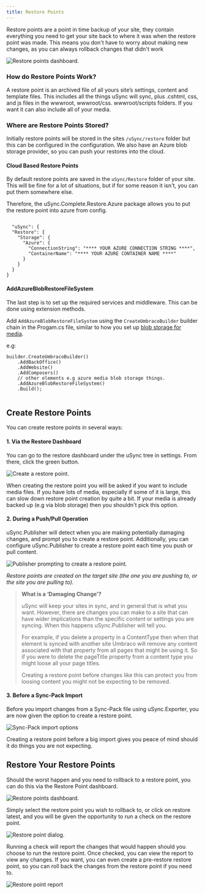```yaml
---
title: Restore Points
---
```


Restore points are a point in time backup of your site, they contain everything you need to get your site back to where it was when the restore point was made. This means you don't have to worry about making new changes, as you can always rollback changes that didn't work

![Restore points dashboard.](restorePointDash.png)

### How do Restore Points Work?

A restore point is an archived file of all yours site’s settings, content and template files. This includes all the things uSync will sync, plus .cshtml, css, and js files in the wwwroot, wwwroot/css. wwwroot/scripts folders. If you want it can also include all of your media.

### Where are Restore Points Stored?

Initially restore points will be stored in the sites `/uSync/restore` folder but this can be configured in the configuration. We also have an Azure blob storage provider, so you can push your restores into the cloud.

#### Cloud Based Restore Points

By default restore points are saved in the `uSync/Restore` folder of your site. This will be fine for a lot of situations, but if for some reason it isn't, you can put them somewhere else. 

Therefore, the uSync.Complete.Restore.Azure package allows you to put the restore point into azure from config.

```

  "uSync": {
  "Restore": {
    "Storage": {
      "Azure": {
        "ConnectionString": "**** YOUR AZURE CONNECTION STRING ****",
        "ContainerName": "**** YOUR AZURE CONTAINER NAME ****"
      }
    }
  }
}

```


#### AddAzureBlobRestoreFileSystem
The last step is to set up the required services and middleware. This can be done using extension methods.

Add `AddAzureBlobRestoreFileSystem` using the `CreateUmbracoBuilder` builder chain in the Progam.cs file, similar to how you set up [blob storage for media](https://docs.umbraco.com/umbraco-cms/extending/filesystemproviders/azure-blob-storage#setting-the-services-and-middleware).

e.g:

```
builder.CreateUmbracoBuilder()
    .AddBackOffice()
    .AddWebsite()
    .AddComposers()
    // other elements e.g azure media blob storage things.
    .AddAzureBlobRestoreFileSystem()
    .Build();
    
```

## Create Restore Points

You can create restore points in several ways:

#### 1. Via the Restore Dashboard

You can go to the restore dashboard under the uSync tree in settings. From there, click the green button.

![Create a restore point.](restorePointPrompt.png)

When creating the restore point you will be asked if you want to include media files. If you have lots of media, especially if some of it is large, this can slow down restore point creation by quite a bit. If your media is already backed up (e.g via blob storage) then you shouldn't pick this option.

#### 2. During a Push/Pull Operation

 uSync.Publisher will detect when you are making potentially damaging changes, and prompt you to create a restore point. Additionally, you can configure uSync.Publisher to create a restore point each time you push or pull content.

![Publisher prompting to create a restore point.](restore-point-prompt.png)

*Restore points are created on the target site (the one you are pushing to, or the site you are pulling to).*

 >**What is a ‘Damaging Change’?**
>
 >uSync will keep your sites in sync, and in general that is what you want. However, there are changes you can make to a site that can have wider implications than the specific content or settings you are syncing. When this happens uSync.Publisher will tell you.
>
 >For example, if you delete a property in a ContentType then when that element is synced with another site Umbraco will remove any content associated with that property from all pages that might be using it. So if you were to delete the pageTitle property from a content type you might loose all your page titles.
>
 >Creating a restore point before changes like this can protect you from loosing content you might not be expecting to be removed.

#### 3. Before a Sync-Pack Import

Before you import changes from a Sync-Pack file using uSync.Exporter, you are now given the option to create a restore point.

![Sync-Pack import options](restore-point-exporter.png)

Creating a restore point before a big import gives you peace of mind should it do things you are not expecting.

## Restore Your Restore Points

Should the worst happen and you need to rollback to a restore point, you can do this via the Restore Point dashboard.

![Restore points dashboard.](restorePointDash.png)

Simply select the restore point you wish to rollback to, or click on restore latest, and you will be given the opportunity to run a check on the restore point.

![Restore point dialog.](restorePointCheck.png)

Running a check will report the changes that would happen should you choose to run the restore point.
Once checked, you can view the report to view any changes. If you want, you can even create a pre-restore restore point, so you can roll back the changes from the restore point if you need to.

![Restore point report](restorePointReport.png)



